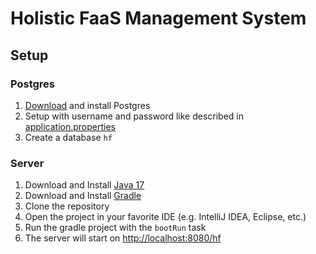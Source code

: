 
# Holistic FaaS Management System


## Setup

### Postgres

1. [Download](https://www.postgresql.org/download/) and install Postgres
2. Setup with username and password like described in [application.properties](src/main/resources/application.properties)
3. Create a database `hf`


### Server

1. Download and Install [Java 17](https://www.oracle.com/java/technologies/javase/jdk17-archive-downloads.html)
2. Download and Install [Gradle](https://gradle.org/install/)
3. Clone the repository
4. Open the project in your favorite IDE (e.g. IntelliJ IDEA, Eclipse, etc.)
5. Run the gradle project with the `bootRun` task
6. The server will start on [http://localhost:8080/hf](http://localhost:8080/hf)
